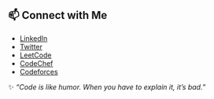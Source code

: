 ## 📫 Connect with Me
- [LinkedIn](https://www.linkedin.com/in/anishamadhukar/)  
- [Twitter]([https://github.com/an7708](https://x.com/sleepanddrugs))  
- [LeetCode](https://leetcode.com/u/Madhukar2005/)  
- [CodeChef](https://www.codechef.com/users/tokyo739575)  
- [Codeforces](https://codeforces.com/profile/tokyo2974923)  

✨ *“Code is like humor. When you have to explain it, it’s bad.”*  


